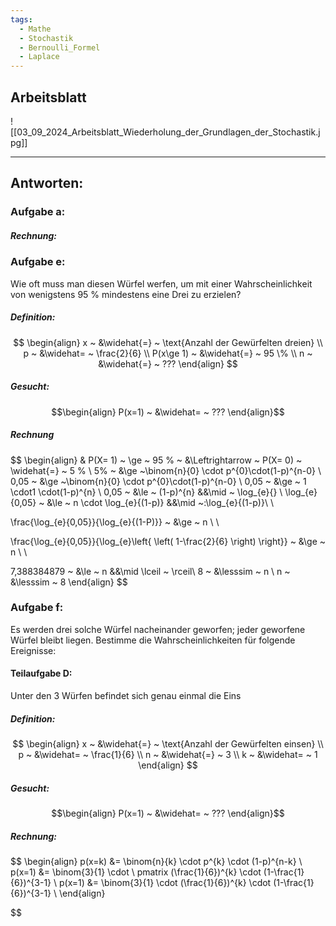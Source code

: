 ```yaml
---
tags:
  - Mathe
  - Stochastik
  - Bernoulli_Formel
  - Laplace
---
```

## Arbeitsblatt

![[03_09_2024_Arbeitsblatt_Wiederholung_der_Grundlagen_der_Stochastik.jpg]]

---

## Antworten:
### Aufgabe a:
##### Rechnung:


### Aufgabe e:
Wie oft muss man diesen Würfel werfen, um mit einer Wahrscheinlichkeit von wenigstens 95 % mindestens eine Drei zu erzielen?
##### Definition:

$$
\begin{align}
x ~ &\widehat{=} ~ \text{Anzahl der Gewürfelten dreien} \\
p ~ &\widehat= ~ \frac{2}{6} \\
P(x\ge 1) ~ &\widehat{=} ~ 95 \% \\
n ~ &\widehat{=} ~ ???
\end{align}
$$

##### Gesucht:
$$\begin{align}
P(x=1) ~ &\widehat= ~ ???
\end{align}$$

##### Rechnung

$$
\begin{align} & 
P(X= 1) ~ \ge ~ 95 \% ~ &\Leftrightarrow ~ P(X= 0) ~ \widehat{=} ~ 5 \% \\
5\% ~ &\ge ~\binom{n}{0} \cdot p^{0}\cdot(1-p)^{n-0} \\
0,05 ~ &\ge ~\binom{n}{0} \cdot p^{0}\cdot(1-p)^{n-0} \\
0,05 ~ &\ge ~ 1 \cdot1 \cdot(1-p)^{n} \\
0,05 ~ &\le ~ (1-p)^{n} &&\mid ~ \log_{e}\{\} \\
\log_{e}\{0,05\} ~ &\le ~ n \cdot \log_{e}\{(1-p)\} &&\mid ~:\log_{e}\{(1-p)\}\\ \\

\frac{\log_{e}\{0,05\}}{\log_{e}\{(1-P)\}} ~ &\ge ~ n \\ \\

\frac{\log_{e}\{0,05\}}{\log_{e}\left\{ \left( 1-\frac{2}{6} \right) \right\}} ~ &\ge ~ n \\ \\

7,388384879 ~ &\le ~ n &&\mid \lceil ~ \rceil\\
8 ~ &\lesssim ~ n \\
n ~ &\lesssim ~ 8
\end{align}
$$


### Aufgabe f:
Es werden drei solche Würfel nacheinander geworfen; jeder geworfene Würfel bleibt liegen.
Bestimme die Wahrscheinlichkeiten für folgende Ereignisse:

#### Teilaufgabe D:
Unter den 3 Würfen befindet sich genau einmal die Eins

##### Definition:

$$
\begin{align}
x ~ &\widehat{=} ~ \text{Anzahl der Gewürfelten einsen} \\
p ~ &\widehat= ~ \frac{1}{6} \\
n ~ &\widehat{=} ~ 3 \\
k ~ &\widehat= ~ 1
\end{align}
$$

##### Gesucht:
$$\begin{align}
P(x=1) ~ &\widehat= ~ ???
\end{align}$$

##### Rechnung:
$$
	\begin{align}
		p(x=k) &= \binom{n}{k} \cdot p^{k} \cdot (1-p)^{n-k} \\
		p(x=1) &= \binom{3}{1} \cdot  \\
		pmatrix (\frac{1}{6})^{k} \cdot (1-\frac{1}{6})^{3-1} \\
		p(x=1) &= \binom{3}{1} \cdot (\frac{1}{6})^{k} \cdot (1-\frac{1}{6})^{3-1} \\
\end{align}

$$





